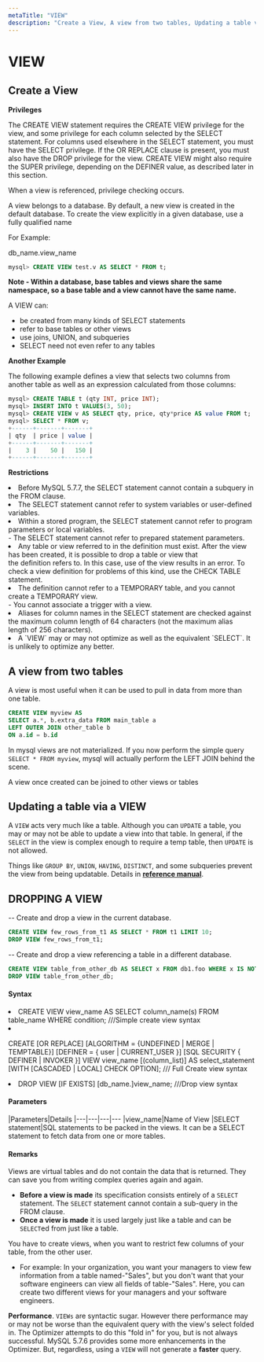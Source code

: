 ```yaml
---
metaTitle: "VIEW"
description: "Create a View, A view from two tables, Updating a table via a VIEW, DROPPING A VIEW"
---
```


# VIEW



## Create a View


**Privileges**

The CREATE VIEW statement requires the CREATE VIEW privilege for the view, and some privilege for each column selected by the SELECT statement. For columns used elsewhere in the SELECT statement, you must have the SELECT privilege. If the OR REPLACE clause is present, you must also have the DROP privilege for the view. CREATE VIEW might also require the SUPER privilege, depending on the DEFINER value, as described later in this section.

When a view is referenced, privilege checking occurs.

A view belongs to a database. By default, a new view is created in the default database. To create the view explicitly in a given database, use a fully qualified name

For Example:

db_name.view_name

```sql
mysql> CREATE VIEW test.v AS SELECT * FROM t;

```

**Note - Within a database, base tables and views share the same namespace, so a base table and a view cannot have the same name.**

A VIEW can:

- be created from many kinds of SELECT statements
- refer to base tables or other views
- use joins, UNION, and subqueries
- SELECT need not even refer to any tables

**Another Example**

The following example defines a view that selects two columns from another table as well as an expression calculated from those columns:

```sql
mysql> CREATE TABLE t (qty INT, price INT);
mysql> INSERT INTO t VALUES(3, 50);
mysql> CREATE VIEW v AS SELECT qty, price, qty*price AS value FROM t;
mysql> SELECT * FROM v;
+------+-------+-------+
| qty  | price | value |
+------+-------+-------+
|    3 |    50 |   150 |
+------+-------+-------+

```

**Restrictions**

<li>Before MySQL 5.7.7, the SELECT statement cannot contain a subquery in
the FROM clause.</li>
<li>The SELECT statement cannot refer to system variables or user-defined
variables.</li>
<li>Within a stored program, the SELECT statement cannot refer to program
parameters or local variables.</li>
- The SELECT statement cannot refer to prepared statement parameters.
<li>Any table or view referred to in the definition must exist. After the
view has been created, it is possible to drop a table or view that<br />
the definition refers to. In this case, use of the view results in an
error. To check a view definition for problems of this kind, use the
CHECK TABLE statement.</li>
<li>The definition cannot refer to a TEMPORARY table, and you cannot<br />
create a TEMPORARY view.</li>
- You cannot associate a trigger with a view.
<li>Aliases for column names in the SELECT statement are checked against
the maximum column length of 64 characters (not the maximum alias<br />
length of 256 characters).</li>
<li>A `VIEW` may or may not optimize as well as the equivalent `SELECT`.
It is unlikely to optimize any better.</li>



## A view from two tables


A view is most useful when it can be used to pull in data from more than one table.

```sql
CREATE VIEW myview AS
SELECT a.*, b.extra_data FROM main_table a 
LEFT OUTER JOIN other_table b 
ON a.id = b.id

```

In mysql views are not materialized. If you now perform the simple query `SELECT * FROM myview`, mysql will actually perform the LEFT JOIN behind the scene.

A view once created can be joined to other views or tables



## Updating a table via a VIEW


A `VIEW` acts very much like a table.  Although you can `UPDATE` a table, you may or may not be able to update a view into that table.  In general, if the `SELECT` in the view is complex enough to require a temp table, then `UPDATE` is not allowed.

Things like `GROUP BY`, `UNION`, `HAVING`, `DISTINCT`, and some subqueries prevent the view from being updatable.  Details in [**reference manual**](http://dev.mysql.com/doc/refman/5.7/en/view-updatability.html).



## DROPPING A VIEW


-- Create and drop a view in the current database.

```sql
CREATE VIEW few_rows_from_t1 AS SELECT * FROM t1 LIMIT 10;
DROP VIEW few_rows_from_t1;

```

-- Create and drop a view referencing a table in a different database.

```sql
CREATE VIEW table_from_other_db AS SELECT x FROM db1.foo WHERE x IS NOT NULL;
DROP VIEW table_from_other_db;

```



#### Syntax


<li>
CREATE VIEW view_name AS SELECT column_name(s) FROM table_name WHERE condition; ///Simple create view syntax
</li>
<li>
<p>CREATE
[OR REPLACE]
[ALGORITHM = {UNDEFINED | MERGE | TEMPTABLE}]
[DEFINER = { user | CURRENT_USER }]
[SQL SECURITY { DEFINER | INVOKER }]
VIEW view_name [(column_list)]
AS select_statement
[WITH [CASCADED | LOCAL] CHECK OPTION];  /// Full Create view syntax</p>
</li>
<li>
DROP VIEW [IF EXISTS] [db_name.]view_name; ///Drop view syntax
</li>



#### Parameters


|Parameters|Details
|---|---|---|---
|view_name|Name of View
|SELECT statement|SQL statements to be packed in the views. It can be a SELECT statement to fetch data from one or more tables.



#### Remarks


Views are virtual tables and do not contain the data that is returned. They can save you from writing complex queries again and again.

- **Before a view is made** its specification consists entirely of a `SELECT` statement. The `SELECT` statement cannot contain a sub-query in the FROM clause.
- **Once a view is made** it is used largely just like a table and can be `SELECT`ed from just like a table.

You have to create views, when you want to restrict few columns of your table, from the other user.

- For example: In your organization, you want your managers to view few information from a table named-"Sales", but you don't want that your software engineers can view all fields of table-"Sales". Here, you can create two different views for your managers and your software engineers.

**Performance**.  `VIEWs` are syntactic sugar.  However there performance may or may not be worse than the equivalent query with the view's select folded in.  The Optimizer attempts to do this "fold in" for you, but is not always successful.  MySQL 5.7.6 provides some more enhancements in the Optimizer.  But, regardless, using a `VIEW` will not generate a **faster** query.

